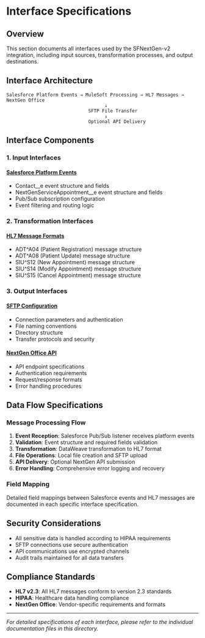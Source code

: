 # Interface Specifications

## Overview

This section documents all interfaces used by the SFNextGen-v2 integration, including input sources, transformation processes, and output destinations.

## Interface Architecture

```
Salesforce Platform Events → MuleSoft Processing → HL7 Messages → NextGen Office
                                    ↓
                              SFTP File Transfer
                                    ↓
                              Optional API Delivery
```

## Interface Components

### 1. Input Interfaces

#### [Salesforce Platform Events](./salesforce-events.md)
- Contact__e event structure and fields
- NextGenServiceAppointment__e event structure and fields
- Pub/Sub subscription configuration
- Event filtering and routing logic

### 2. Transformation Interfaces

#### [HL7 Message Formats](./hl7-messages.md)
- ADT^A04 (Patient Registration) message structure
- ADT^A08 (Patient Update) message structure
- SIU^S12 (New Appointment) message structure
- SIU^S14 (Modify Appointment) message structure
- SIU^S15 (Cancel Appointment) message structure

### 3. Output Interfaces

#### [SFTP Configuration](./sftp-interface.md)
- Connection parameters and authentication
- File naming conventions
- Directory structure
- Transfer protocols and security

#### [NextGen Office API](./nextgen-api.md)
- API endpoint specifications
- Authentication requirements
- Request/response formats
- Error handling procedures

## Data Flow Specifications

### Message Processing Flow

1. **Event Reception**: Salesforce Pub/Sub listener receives platform events
2. **Validation**: Event structure and required fields validation
3. **Transformation**: DataWeave transformation to HL7 format
4. **File Operations**: Local file creation and SFTP upload
5. **API Delivery**: Optional NextGen API submission
6. **Error Handling**: Comprehensive error logging and recovery

### Field Mapping

Detailed field mappings between Salesforce events and HL7 messages are documented in each specific interface specification.

## Security Considerations

- All sensitive data is handled according to HIPAA requirements
- SFTP connections use secure authentication
- API communications use encrypted channels
- Audit trails maintained for all data transfers

## Compliance Standards

- **HL7 v2.3**: All HL7 messages conform to version 2.3 standards
- **HIPAA**: Healthcare data handling compliance
- **NextGen Office**: Vendor-specific requirements and formats

---

*For detailed specifications of each interface, please refer to the individual documentation files in this directory.*
